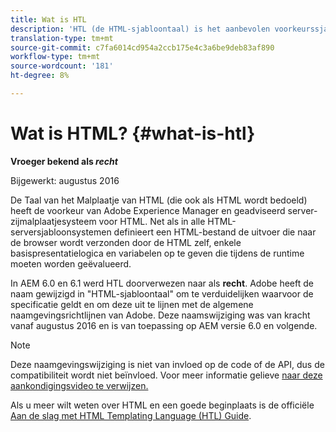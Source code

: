 ```yaml
---
title: Wat is HTL
description: 'HTL (de HTML-sjabloontaal) is het aanbevolen voorkeurssjabloonsysteem op de server van Adobe Experience Manager voor HTML. '
translation-type: tm+mt
source-git-commit: c7fa6014cd954a2ccb175e4c3a6be9deb83af890
workflow-type: tm+mt
source-wordcount: '181'
ht-degree: 8%

---
```



# Wat is HTML? {#what-is-htl}

**Vroeger bekend als  *recht***

Bijgewerkt: augustus 2016

De Taal van het Malplaatje van HTML (die ook als HTML wordt bedoeld) heeft de voorkeur van Adobe Experience Manager en geadviseerd server-zijmalplaatjesysteem voor HTML. Net als in alle HTML-serversjabloonsystemen definieert een HTML-bestand de uitvoer die naar de browser wordt verzonden door de HTML zelf, enkele basispresentatielogica en variabelen op te geven die tijdens de runtime moeten worden geëvalueerd.

In AEM 6.0 en 6.1 werd HTL doorverwezen naar als **recht**. Adobe heeft de naam gewijzigd in &quot;HTML-sjabloontaal&quot; om te verduidelijken waarvoor de specificatie geldt en om deze uit te lijnen met de algemene naamgevingsrichtlijnen van Adobe. Deze naamswijziging was van kracht vanaf augustus 2016 en is van toepassing op AEM versie 6.0 en volgende.

>[!NOTE]
>
>Deze naamgevingswijziging is niet van invloed op de code of de API, dus de compatibiliteit wordt niet beïnvloed. Voor meer informatie gelieve [naar deze aankondigingsvideo te verwijzen.](https://helpx.adobe.com/experience-manager/how-to/announce-htl.html)

Als u meer wilt weten over HTML en een goede beginplaats is de officiële [Aan de slag met HTML Templating Language (HTL) Guide](overview.md).
